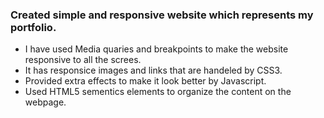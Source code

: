 ### Created simple and responsive website which represents my portfolio.
- I have used Media quaries and breakpoints to make the website responsive to all the screes.
- It has responsice images and links that are handeled by CSS3.
- Provided extra effects to make it look better by Javascript.
- Used HTML5 sementics elements to organize the content on the webpage.
